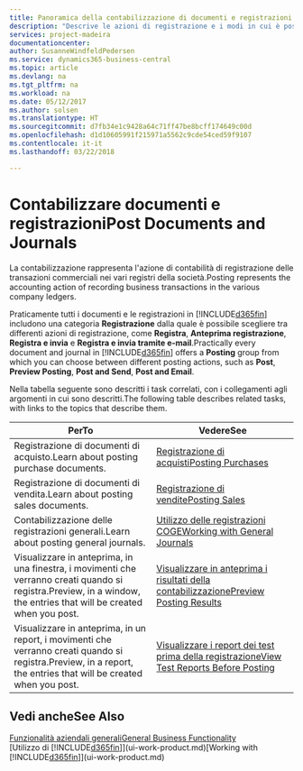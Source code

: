 ```yaml
---
title: Panoramica della contabilizzazione di documenti e registrazioni | Documenti Microsoft
description: "Descrive le azioni di registrazione e i modi in cui è possibile contabilizzare documenti e registrazioni."
services: project-madeira
documentationcenter: 
author: SusanneWindfeldPedersen
ms.service: dynamics365-business-central
ms.topic: article
ms.devlang: na
ms.tgt_pltfrm: na
ms.workload: na
ms.date: 05/12/2017
ms.author: solsen
ms.translationtype: HT
ms.sourcegitcommit: d7fb34e1c9428a64c71ff47be8bcff174649c00d
ms.openlocfilehash: d1d10605991f215971a5562c9cde54ced59f9107
ms.contentlocale: it-it
ms.lasthandoff: 03/22/2018

---
```

# <a name="post-documents-and-journals"></a><span data-ttu-id="649a7-103">Contabilizzare documenti e registrazioni</span><span class="sxs-lookup"><span data-stu-id="649a7-103">Post Documents and Journals</span></span>
<span data-ttu-id="649a7-104">La contabilizzazione rappresenta l'azione di contabilità di registrazione delle transazioni commerciali nei vari registri della società.</span><span class="sxs-lookup"><span data-stu-id="649a7-104">Posting represents the accounting action of recording business transactions in the various company ledgers.</span></span>

<span data-ttu-id="649a7-105">Praticamente tutti i documenti e le registrazioni in [!INCLUDE[d365fin](includes/d365fin_md.md)] includono una categoria **Registrazione** dalla quale è possibile scegliere tra differenti azioni di registrazione, come **Registra**, **Anteprima registrazione**, **Registra e invia** e **Registra e invia tramite e-mail**.</span><span class="sxs-lookup"><span data-stu-id="649a7-105">Practically every document and journal in [!INCLUDE[d365fin](includes/d365fin_md.md)] offers a **Posting** group from which you can choose between different posting actions, such as **Post**, **Preview Posting**, **Post and Send**, **Post and Email**.</span></span>

<span data-ttu-id="649a7-106">Nella tabella seguente sono descritti i task correlati, con i collegamenti agli argomenti in cui sono descritti.</span><span class="sxs-lookup"><span data-stu-id="649a7-106">The following table describes related tasks, with links to the topics that describe them.</span></span>

| <span data-ttu-id="649a7-107">Per</span><span class="sxs-lookup"><span data-stu-id="649a7-107">To</span></span> | <span data-ttu-id="649a7-108">Vedere</span><span class="sxs-lookup"><span data-stu-id="649a7-108">See</span></span> |
| --- | --- |
| <span data-ttu-id="649a7-109">Registrazione di documenti di acquisto.</span><span class="sxs-lookup"><span data-stu-id="649a7-109">Learn about posting purchase documents.</span></span> |[<span data-ttu-id="649a7-110">Registrazione di acquisti</span><span class="sxs-lookup"><span data-stu-id="649a7-110">Posting Purchases</span></span>](ui-post-purchases.md) |
| <span data-ttu-id="649a7-111">Registrazione di documenti di vendita.</span><span class="sxs-lookup"><span data-stu-id="649a7-111">Learn about posting sales documents.</span></span> |[<span data-ttu-id="649a7-112">Registrazione di vendite</span><span class="sxs-lookup"><span data-stu-id="649a7-112">Posting Sales</span></span>](ui-post-sales.md) |
| <span data-ttu-id="649a7-113">Contabilizzazione delle registrazioni generali.</span><span class="sxs-lookup"><span data-stu-id="649a7-113">Learn about posting general journals.</span></span> |[<span data-ttu-id="649a7-114">Utilizzo delle registrazioni COGE</span><span class="sxs-lookup"><span data-stu-id="649a7-114">Working with General Journals</span></span>](ui-work-general-journals.md) |
| <span data-ttu-id="649a7-115">Visualizzare in anteprima, in una finestra, i movimenti che verranno creati quando si registra.</span><span class="sxs-lookup"><span data-stu-id="649a7-115">Preview, in a window, the entries that will be created when you post.</span></span> |[<span data-ttu-id="649a7-116">Visualizzare in anteprima i risultati della contabilizzazione</span><span class="sxs-lookup"><span data-stu-id="649a7-116">Preview Posting Results</span></span>](ui-how-preview-post-results.md) |
| <span data-ttu-id="649a7-117">Visualizzare in anteprima, in un report, i movimenti che verranno creati quando si registra.</span><span class="sxs-lookup"><span data-stu-id="649a7-117">Preview, in a report, the entries that will be created when you post.</span></span> |[<span data-ttu-id="649a7-118">Visualizzare i report dei test prima della registrazione</span><span class="sxs-lookup"><span data-stu-id="649a7-118">View Test Reports Before Posting</span></span>](ui-how-view-test-reports-posting.md) |

## <a name="see-also"></a><span data-ttu-id="649a7-119">Vedi anche</span><span class="sxs-lookup"><span data-stu-id="649a7-119">See Also</span></span>
[<span data-ttu-id="649a7-120">Funzionalità aziendali generali</span><span class="sxs-lookup"><span data-stu-id="649a7-120">General Business Functionality</span></span>](ui-across-business-areas.md)  
<span data-ttu-id="649a7-121">[Utilizzo di [!INCLUDE[d365fin](includes/d365fin_md.md)]](ui-work-product.md)</span><span class="sxs-lookup"><span data-stu-id="649a7-121">[Working with [!INCLUDE[d365fin](includes/d365fin_md.md)]](ui-work-product.md)</span></span>


